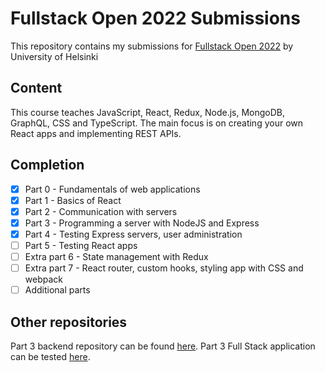 ﻿
# Fullstack Open 2022 Submissions
This repository contains my submissions for [Fullstack Open 2022](https://fullstackopen.com/) by University of Helsinki

## Content
This course teaches JavaScript, React, Redux, Node.js, MongoDB, GraphQL, CSS and TypeScript. The main focus is on creating your own React apps and implementing REST APIs.

## Completion

 - [x] Part 0 - Fundamentals of web applications
 - [x] Part 1 - Basics of React
 - [x] Part 2 - Communication with servers
 - [x] Part 3 - Programming a server with NodeJS and Express
 - [x] Part 4 - Testing Express servers, user administration
 - [ ] Part 5 - Testing React apps
 - [ ] Extra part 6 - State management with Redux
 - [ ] Extra part 7 - React router, custom hooks, styling app with CSS and webpack
 - [ ] Additional parts

## Other repositories
Part 3 backend repository can be found [here](https://github.com/Aarons9090/fullstack-open-part3-backend).
Part 3 Full Stack application can be tested [here](https://fullstack-open2022-phonebook.herokuapp.com/).
